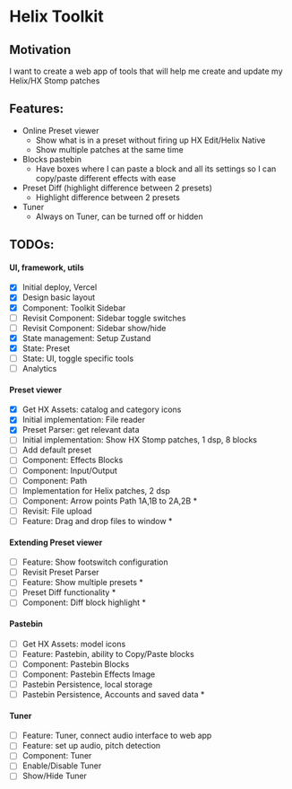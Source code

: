# Helix Toolkit

## Motivation

I want to create a web app of tools that will help me create and update my Helix/HX Stomp patches

## Features:

- Online Preset viewer
  - Show what is in a preset without firing up HX Edit/Helix Native
  - Show multiple patches at the same time
- Blocks pastebin
  - Have boxes where I can paste a block and all its settings so I can copy/paste different effects with ease
- Preset Diff (highlight difference between 2 presets)
  - Highlight difference between 2 presets
- Tuner
  - Always on Tuner, can be turned off or hidden

## TODOs:

#### UI, framework, utils

- [x] Initial deploy, Vercel
- [x] Design basic layout
- [x] Component: Toolkit Sidebar
- [ ] Revisit Component: Sidebar toggle switches
- [ ] Revisit Component: Sidebar show/hide
- [x] State management: Setup Zustand
- [x] State: Preset
- [ ] State: UI, toggle specific tools
- [ ] Analytics

#### Preset viewer

- [x] Get HX Assets: catalog and category icons
- [x] Initial implementation: File reader
- [x] Preset Parser: get relevant data
- [ ] Initial implementation: Show HX Stomp patches, 1 dsp, 8 blocks
- [ ] Add default preset
- [ ] Component: Effects Blocks
- [ ] Component: Input/Output
- [ ] Component: Path
- [ ] Implementation for Helix patches, 2 dsp
- [ ] Component: Arrow points Path 1A,1B to 2A,2B \*
- [ ] Revisit: File upload
- [ ] Feature: Drag and drop files to window \*

#### Extending Preset viewer

- [ ] Feature: Show footswitch configuration
- [ ] Revisit Preset Parser
- [ ] Feature: Show multiple presets \*
- [ ] Preset Diff functionality \*
- [ ] Component: Diff block highlight \*

#### Pastebin

- [ ] Get HX Assets: model icons
- [ ] Feature: Pastebin, ability to Copy/Paste blocks
- [ ] Component: Pastebin Blocks
- [ ] Component: Pastebin Effects Image
- [ ] Pastebin Persistence, local storage
- [ ] Pastebin Persistence, Accounts and saved data \*

#### Tuner

- [ ] Feature: Tuner, connect audio interface to web app
- [ ] Feature: set up audio, pitch detection
- [ ] Component: Tuner
- [ ] Enable/Disable Tuner
- [ ] Show/Hide Tuner
